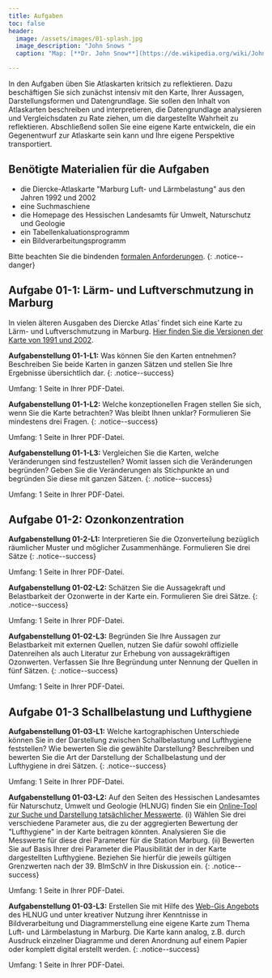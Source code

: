 ```yaml
---
title: Aufgaben
toc: false
header:
  image: /assets/images/01-splash.jpg
  image_description: "John Snows "
  caption: "Map: [**Dr. John Snow**](https://de.wikipedia.org/wiki/John_Snow_(Mediziner)) [Wellcome Library via wikimedia](https://w.wiki/QtV)"

---
```



In den Aufgaben üben Sie Atlaskarten kritsich zu reflektieren. Dazu beschäftigen Sie sich zunächst intensiv mit den Karte, Ihrer Aussagen, Darstellungsformen und Datengrundlage. Sie sollen den Inhalt von Atlaskarten beschreiben und interpretieren, die Datengrundlage analysieren und Vergleichsdaten zu Rate ziehen, um die dargestellte Wahrheit zu reflektieren. Abschließend sollen Sie eine eigene Karte entwickeln, die ein Gegenentwurf zur Atlaskarte sein kann und Ihre eigene Perspektive transportiert.


## Benötigte Materialien für die Aufgaben
* die Diercke-Atlaskarte "Marburg Luft- und Lärmbelastung" aus den Jahren 1992 und 2002
* eine Suchmaschiene
* die Homepage des Hessischen Landesamts für Umwelt, Naturschutz und Geologie
* ein Tabellenkaluationsprogramm
* ein Bildverarbeitungsprogramm


Bitte beachten Sie die bindenden [formalen Anforderungen](https://geomoer.github.io/moer-meko//unit00/unit00-03_assignments.html#formale-anforderungen).
{: .notice--danger}

## Aufgabe 01-1: Lärm- und Luftverschmutzung in Marburg

In vielen älteren Ausgaben des Diercke Atlas’ findet sich eine Karte zu Lärm- und Luftverschmutzung in Marburg. [Hier finden Sie die Versionen der Karte von 1991 und 2002](https://ilias.uni-marburg.de/goto.php?target=fold_1924576&client_id=UNIMR).



**Aufgabenstellung 01-1-L1:** Was können Sie den Karten entnehmen? Beschreiben Sie beide Karten in ganzen Sätzen und stellen Sie Ihre Ergebnisse übersichtlich dar.
{: .notice--success}

Umfang: 1 Seite in Ihrer PDF-Datei.



**Aufgabenstellung 01-1-L2:** Welche konzeptionellen Fragen stellen Sie sich, wenn Sie die Karte betrachten? Was bleibt Ihnen unklar? Formulieren Sie mindestens drei Fragen.
{: .notice--success}

Umfang: 1 Seite in Ihrer PDF-Datei. 

**Aufgabenstellung 01-1-L3:** Vergleichen Sie die Karten, welche Veränderungen sind festzustellen? Womit lassen sich die Veränderungen begründen? Geben Sie die Veränderungen als Stichpunkte an und begründen Sie diese mit ganzen Sätzen.
{: .notice--success}

Umfang: 1 Seite in Ihrer PDF-Datei.

## Aufgabe 01-2: Ozonkonzentration



**Aufgabenstellung 01-2-L1:** Interpretieren Sie die Ozonverteilung bezüglich räumlicher Muster und möglicher Zusammenhänge. Formulieren Sie drei Sätze 
{: .notice--success}

Umfang: 1 Seite in Ihrer PDF-Datei.


**Aufgabenstellung 01-02-L2:** Schätzen Sie die Aussagekraft und Belastbarkeit der Ozonwerte in der Karte ein. Formulieren Sie drei Sätze.
{: .notice--success}

Umfang: 1 Seite in Ihrer PDF-Datei.
  
**Aufgabenstellung 01-02-L3:** Begründen Sie Ihre Aussagen zur Belastbarkeit mit externen Quellen, nutzen Sie dafür sowohl offizielle Datenreihen als auch Literatur zur Erhebung von aussagekräftigen Ozonwerten. Verfassen Sie Ihre Begründung unter Nennung der Quellen in fünf Sätzen.
{: .notice--success}

Umfang: 1 Seite in Ihrer PDF-Datei.


## Aufgabe 01-3 Schallbelastung und Lufthygiene


**Aufgabenstellung 01-03-L1:** Welche kartographischen Unterschiede können Sie in der Darstellung zwischen Schallbelastung und Lufthygiene feststellen? Wie bewerten Sie die gewählte Darstellung? Beschreiben und bewerten Sie die Art der Darstellung der Schallbelastung und der Lufthygiene in drei Sätzen.
{: .notice--success}

Umfang: 1 Seite in Ihrer PDF-Datei.

**Aufgabenstellung 01-03-L2:** Auf den Seiten des Hessischen Landesamtes für Naturschutz, Umwelt und Geologie (HLNUG) finden Sie ein [Online-Tool zur Suche und Darstellung tatsächlicher Messwerte](https://www.hlnug.de/messwerte/luft/recherche-1). (i) Wählen Sie drei verschiedene Parameter aus, die zu der aggregierten Bewertung der "Lufthygiene" in der Karte beitragen könnten. Analysieren Sie die Messwerte für diese drei Parameter für die Station Marburg. (ii) Bewerten Sie auf Basis Ihrer drei Parameter die Plausibilität der in der Karte dargestellten Lufthygiene. Beziehen Sie hierfür die jeweils gültigen Grenzwerten nach der 39. BImSchV in Ihre Diskussion ein.
{: .notice--success}

Umfang: 1 Seite in Ihrer PDF-Datei.

**Aufgabenstellung 01-03-L3:** Erstellen Sie mit Hilfe des [Web-Gis Angebots](https://www.hlnug.de/themen/geografische-informationssysteme/gis-anwendungen/gis-auskunftssysteme) des HLNUG und unter kreativer Nutzung ihrer Kenntnisse in Bildverarbeitung und Diagrammerstellung eine eigene Karte zum Thema Luft- und Lärmbelastung in Marburg. Die Karte kann analog, z.B. durch Ausdruck einzelner Diagramme und deren Anordnung auf einem Papier oder komplett digital erstellt werden.
{: .notice--success}

Umfang: 1 Seite in Ihrer PDF-Datei.
